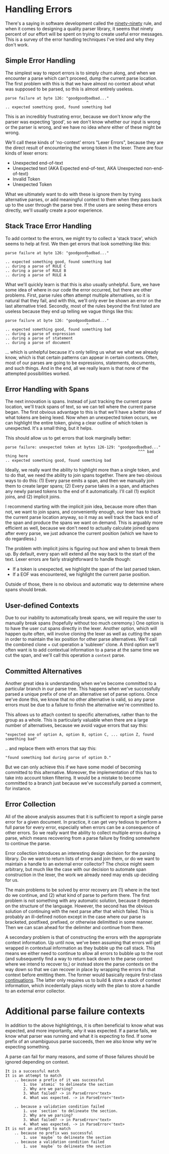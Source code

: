 
# Handling Errors

There's a saying in software development called the [ninety-ninety](https://en.wikipedia.org/wiki/Ninety-ninety_rule) rule, and when it comes to designing a quality parser library, it seems that ninety percent of our effort will be spent on trying to create useful error messages. This is a survey of the error handling techniques I've tried and why they don't work.


## Simple Error Handling

The simplest way to report errors is to simply churn along, and when we encounter a parse which can't proceed, dump the current parse location. The first problem with this is that we have almost no context about what was supposed to be parsed, so this is almost entirely useless.

    parse failure at byte 126: "goodgoodbadbad..."
                                        ^
    .. expected something good, found something bad

This is an incredibly frustrating error, because we don't know *why* the parser was expecting 'good', so we don't know whether our input is wrong or the parser is wrong, and we have no idea *where* either of these might be wrong.

We'll call these kinds of 'no-context' errors "Lexer Errors", because they are the direct result of encountering the wrong token in the lexer. There are four kinds of lexer errors:

+ Unexpected end-of-text
+ Unexpected text (AKA Expected end-of-text, AKA Unexpected non-end-of-text)
+ Invalid Token
+ Unexpected Token

What we ultimately want to do with these is ignore them by trying alternative parses, or add meaningful context to them when they pass back up to the user through the parse tree. If the users are seeing these errors directly, we'll usually create a poor experience.


## Stack Trace Error Handling

To add context to the errors, we might try to collect a 'stack trace', which seems to help at first. We then get errors that look something like this:

    parse failure at byte 126: "goodgoodbadbad..."
                                        ^
    .. expected something good, found something bad
    .. during a parse of RULE C
    .. during a parse of RULE B
    .. during a parse of RULE A

What we'll quickly learn is that this is also usually unhelpful. Sure, we have some idea of where in our code the error occurred, but there are other problems. First, parse rules often attempt multiple alternatives, so it is natural that they fail, and with this, we'll only ever be shown an error on the last alternative tried. Secondly, most of the rules beyond the first listed are useless because they end up telling we vague things like this:

    parse failure at byte 126: "goodgoodbadbad..."
                                        ^
    .. expected something good, found something bad
    .. during a parse of expression
    .. during a parse of statement
    .. during a parse of document

... which is unhelpful because it's only telling us what we what we already know, which is that certain patterns can appear in certain contexts. Often, most of our parses are going to be expressions, statements, documents, and such things. And in the end, all we really learn is that none of the attempted possibilities worked.


## Error Handling with Spans

The next innovation is spans. Instead of just tracking the current parse location, we'll track spans of text, so we can tell where the current parse began. The first obvious advantage to this is that we'll have a better idea of what tokens are being lexed. Now when an unexpected token occurs, we can highlight the entire token, giving a clear outline of which token is unexpected. It's a small thing, but it helps.

This should allow us to get errors that look marginally better:

    parse failure: unexpected token at bytes 126-129: "goodgoodbadbad..."
                                                               ^^^ bad thing here
    .. expected something good, found something bad

Ideally, we really want the ability to highlight more than a single token, and to do that, we need the ability to join spans together. There are two obvious ways to do this: (1) Every parse emits a span, and then we manually join them to create larger spans; (2) Every parse takes in a span, and attaches any newly parsed tokens to the end of it automatically. I'll call (1) explicit joins, and (2) implicit joins.

I recommend starting with the implicit join idea, because more often than not, we want to join spans, and conveniently enough, our lexer has to track the current parse location anyway, so it may as well track the back end of the span and produce the spans we want on demand. This is arguably more efficient as well, because we don't need to actually calculate joined spans after every parse, we just advance the current position (which we have to do regardless.)

The problem with implicit joins is figuring out how and when to break them up. By default, every span will extend all the way back to the start of the text. Lexer errors are fairly straightforward to handle though:

+ If a token is unexpected, we highlight the span of the last parsed token.
+ If a EOF was encountered, we highlight the current parse position.

Outside of those, there is no obvious and automatic way to determine where spans should break.

## User-defined Contexts

Due to our inability to automatically break spans, we will require the user to manually break spans (hopefully without too much ceremony.) One option is to have the user cut spans directly in the lexer. Another option, which will happen quite often, will involve cloning the lexer as well as cutting the span in order to maintain the lex position for other parse alternatives. We'll call the combined clone + cut operation a 'sublexer' clone. A third option we'll often want is to add contextual information to a parse at the same time we cut the span, and we'll call this operation a `context` parse.


## Committed Alternatives

Another great idea is understanding when we've become committed to a particular branch in our parse tree. This happens when we've successfully parsed a unique prefix of one of an alternative set of parse options. Once we've done this, we know that no other alternative is valid, so any parse errors must be due to a failure to finish the alternative we're committed to.

This allows us to attach context to specific alternatives, rather than to the group as a whole. This is particularly valuable when there are a large number of alternatives, because we avoid vague errors that say this:

    "expected one of option A, option B, option C, ... option Z, found something bad"

.. and replace them with errors that say this:

    "found something bad during parse of option D."

But we can only achieve this if we have some model of becoming committed to this alternative. Moreover, the implementation of this has to take into account token filtering. It would be a mistake to become committed to a branch just because we've successfully parsed a comment, for instance.


## Error Collection

All of the above analysis assumes that it is sufficient to report a single parse error for a given document. In practice, it can get very tedious to perform a full parse for every error, especially when errors can be a consequence of other errors. So we really want the ability to collect multiple errors during a parse, which means recovering from a parse failure by finding somewhere to continue the parse.

Error collection introduces an interesting design decision for the parsing library. Do we want to return lists of errors and join them, or do we want to maintain a handle to an external error collector? The choice might seem arbitrary, but much like the case with our decision to automate span construction in the lexer, the work we already need may ends up deciding for us.

The main problems to be solved by error recovery are (1) where in the text do we continue, and (2) what kind of parse to perform there. The first problem is not something with any automatic solution, because it depends on the structure of the language. However, the second has the obvious solution of continuing with the next parse after that which failed. This is probably an ill-defined notion except in the case where our parse is bracketed, postfixed, prefixed, or otherwise delimitted in some manner. Then we can scan ahead for the delimiter and continue from there.

A secondary problem is that of constructing the errors with the appropriate context information. Up until now, we've been assuming that errors will get wrapped in contextual information as they bubble up the call stack. This means we either need to continue to allow all errors to bubble up to the root (and subsequently find a way to return back down to the parse context where we intend to recover to,) or instead store the parse contexts on the way down so that we can recover in place by wrapping the errors in that context before emitting them. The former would basically require first-class [continuations](https://en.wikipedia.org/wiki/Continuation). The latter only requires us to build & store a stack of context information, which incedentally plays nicely with the plan to store a handle to an external error collector.


# Additional parse failure contexts
In addition to the above highlightings, it is often beneficial to know what was expected, and more importantly, *why* it was expected. If a parse fails, we know what parser was running and what it is expecting to find. If some prefix of an unambiguous parse succeeds, then we also know why we're expecting something. 

A parse can fail for many reasons, and some of those failures should be ignored depending on context. 

    It is a successful match
    It is an attempt to match
        .. because a prefix of it was successful
            1. Use `atomic` to delineate the section
            2. Why are we parsing?
            3. What failed? -> in ParseError<'text>
            4. What was expected. -> in ParseError<'text>

        .. because a validation condition failed
            1. use `section` to delineate the section.
            2. Why are we parsing?
            3. What failed? -> in ParseError<'text>
            4. What was expected. -> in ParseError<'text>
    It is not an attempt to match
        .. because no prefix was successful
            1. use `maybe` to delineate the section
        .. because a validation condition failed
            1. use `maybe` to delineate the section

